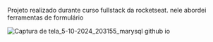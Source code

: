 Projeto realizado durante curso fullstack da rocketseat. nele abordei ferramentas de formulário

![Captura de tela_5-10-2024_203155_marysql github io](https://github.com/user-attachments/assets/b966583e-3c19-41be-9a38-34e1538d6986)
